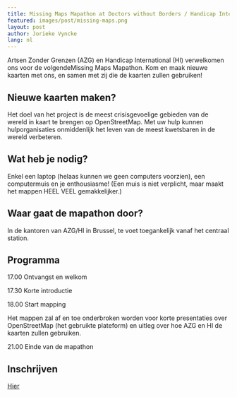 ```yaml
---
title: Missing Maps Mapathon at Doctors without Borders / Handicap International Brussel
featured: images/post/missing-maps.png
layout: post
author: Jorieke Vyncke
lang: nl
---
```


Artsen Zonder Grenzen (AZG) en Handicap International (HI) verwelkomen ons voor de volgendeMissing Maps Mapathon.
Kom en maak nieuwe kaarten met ons, en samen met zij die de kaarten zullen gebruiken!

## Nieuwe kaarten maken?

Het doel van het project is de meest crisisgevoelige gebieden van de wereld in kaart te brengen op OpenStreetMap. Met uw hulp kunnen hulporganisaties onmiddenlijk het leven van de meest kwetsbaren in de wereld verbeteren.

## Wat heb je nodig?

Enkel een laptop (helaas kunnen we geen computers voorzien), een computermuis en je enthousiasme! (Een muis is niet verplicht, maar maakt het mappen HEEL VEEL gemakkelijker.)

## Waar gaat de mapathon door?

In de kantoren van AZG/HI in Brussel, te voet toegankelijk vanaf het centraal station.

## Programma

17.00 Ontvangst en welkom

17.30 Korte introductie

18.00 Start mapping

Het mappen zal af en toe onderbroken worden voor korte presentaties over OpenStreetMap (het gebruikte plateform) en uitleg over hoe AZG en HI de kaarten zullen gebruiken.

21.00 Einde van de mapathon

## Inschrijven
[Hier](https://www.eventbrite.com/e/missing-maps-msfhi-brussels-tickets-25116408855)
